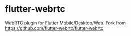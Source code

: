 # flutter-webrtc
WebRTC plugin for Flutter Mobile/Desktop/Web. Fork from https://github.com/flutter-webrtc/flutter-webrtc
